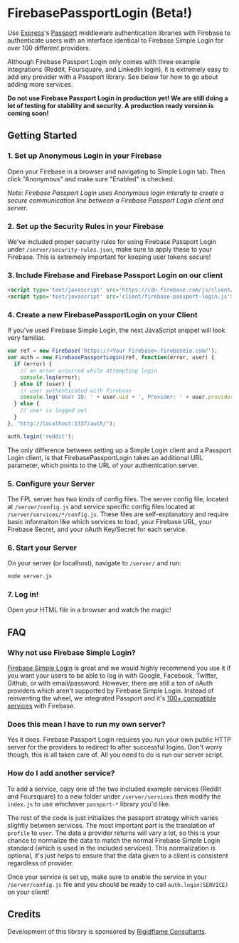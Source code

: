 FirebasePassportLogin (Beta!)
=======================

Use [Express](http://expressjs.com/)'s [Passport](http://passportjs.org/) middleware authentication libraries with Firebase to authenticate users with an interface identical to Firebase Simple Login for over 100 different providers.

Although Firebase Passport Login only comes with three example integrations (Reddit, Foursquare, and LinkedIn login), it is extremely easy to add any provider with a Passport library. See below for how to go about adding more services. 

**Do not use Firebase Passport Login in production yet! We are still doing a lot of testing for stability and security. A production ready version is coming soon!**

Getting Started
---

### 1. Set up Anonymous Login in your Firebase
Open your Firebase in a browser and navigating to Simple Login tab. Then click "Anonymous" and make sure "Enabled" is checked.

*Note: Firebase Passport Login uses Anonymous login interally to create a secure communication line between a Firebase Passport Login client and server.* 

### 2. Set up the Security Rules in your Firebase
We've included proper security rules for using Firebase Passport Login under `/server/security-rules.json`, make sure to apply these to your Firebase. This is extremely important for keeping user tokens secure!

### 3. Include Firebase and Firebase Passport Login on our client

```html
<script type='text/javascript' src='https://cdn.firebase.com/js/client/1.0.11/firebase.js'></script>
<script type='text/javascript' src='client/firebase-passport-login.js'></script>
```

### 4. Create a new FirebasePassportLogin on your Client
If you've used Firebase Simple Login, the next JavaScript snippet will look very familiar.

```js
var ref = new Firebase('https://<Your Firebase>.firebaseio.com/');
var auth = new FirebasePassportLogin(ref, function(error, user) {
  if (error) {
    // an error occurred while attempting login
    console.log(error);
  } else if (user) {
    // user authenticated with Firebase
    console.log('User ID: ' + user.uid + ', Provider: ' + user.provider);
  } else {
    // user is logged out
  }
}, "http://localhost:1337/auth/");

auth.login('reddit');
```
    
The only difference between setting up a Simple Login client and a Passport Login client, is that FirebasePassportLogin takes an additional URL parameter, which points to the URL of your authentication server.
    
### 5. Configure your Server
The FPL server has two kinds of config files. The server config file, located at `/server/config.js` and service specific config files located at `/server/services/*/config.js`. These files are self-explanatory and require basic informaiton like which services to load, your Firebase URL, your Firebase Secret, and your oAuth Key/Secret for each service.
    
### 6. Start your Server
On your server (or localhost), navigate to `/server/` and run:

```sh
node server.js
```

### 7. Log in!
Open your HTML file in a browser and watch the magic!

## FAQ

### Why not use Firebase Simple Login?

[Firebase Simple Login](https://www.firebase.com/docs/security/simple-login-overview.html) is great and we would highly recommend you use it if you want your users to be able to log in with Google, Facebook, Twitter, Github, or with email/password. However, there are still a ton of oAuth providers which aren't supported by Firebase Simple Login. Instead of reinventing the wheel, we integrated Passport and it's [100+ compatible services](http://passportjs.org/guide/providers/) with Firebase. 

### Does this mean I have to run my own server?

Yes it does. Firebase Passport Login requires you run your own public HTTP server for the providers to redirect to after successful logins. Don't worry though, this is all taken care of. All you need to do is run our server script.

### How do I add another service?

To add a service, copy one of the two included example services (Reddit and Foursquare) to a new folder under `/server/services` then modify the `index.js` to use whichever `passport-*` library you'd like. 

The rest of the code is just initializes the passport strategy which varies slightly between services. The most important part is the translation of `profile` to `user`. The data a provider returns will vary a lot, so this is your chance to normalize the data to match the normal Firebase Simple Login standard (which is used in the included services). This normalization is optional, it's just helps to ensure that the data given to a client is consistent regardless of provider. 

Once your service is set up, make sure to enable the service in your `/server/config.js` file and you should be ready to call `auth.login(SERVICE)` on your client!

## Credits
Development of this library is sponsored by [Rigidflame Consultants](http://www.rigidflame.com).
